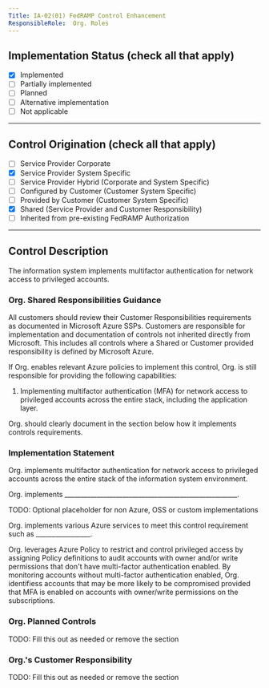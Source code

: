 ```yaml
---
Title: IA-02(01) FedRAMP Control Enhancement
ResponsibleRole:  Org. Roles
---
```

## Implementation Status (check all that apply)

* [x] Implemented
* [ ] Partially implemented
* [ ] Planned
* [ ] Alternative implementation
* [ ] Not applicable

---

## Control Origination (check all that apply)

* [ ] Service Provider Corporate
* [x] Service Provider System Specific
* [ ] Service Provider Hybrid (Corporate and System Specific)
* [ ] Configured by Customer (Customer System Specific)
* [ ] Provided by Customer (Customer System Specific)
* [x] Shared (Service Provider and Customer Responsibility)
* [ ] Inherited from pre-existing FedRAMP Authorization

---

## Control Description

The information system implements multifactor authentication for network access to privileged accounts.

### Org. Shared Responsibilities Guidance

All customers should review their Customer Responsibilities requirements as documented in Microsoft Azure SSPs. Customers are responsible for implementation and documentation of controls not inherited directly from Microsoft. This includes all controls where a Shared or Customer provided responsibility is defined by Microsoft Azure.

If Org. enables relevant Azure policies to implement this control, Org. is still responsible for providing the following capabilities:

1. Implementing multifactor authentication (MFA) for network access to privileged accounts across the entire stack, including the application layer.

Org. should clearly document in the section below how it implements controls requirements.

### Implementation Statement

Org. implements multifactor authentication for network access to privileged accounts across the entire stack of the information system environment.

Org. implements ______________________________________________________.

TODO: Optional placeholder for non Azure, OSS or custom implementations

Org. implements various Azure services to meet this control requirement such as _________________.

Org. leverages Azure Policy to restrict and control privileged access by assigning Policy definitions to audit accounts with owner and/or write permissions that don't have multi-factor authentication enabled.  By monitoring accounts without multi-factor authentication enabled, Org. identifiess accounts that may be more likely to be compromised provided that MFA is enabled on accounts with owner/write permissions on the subscriptions.

### Org. Planned Controls

TODO: Fill this out as needed or remove the section

### Org.'s Customer Responsibility

TODO: Fill this out as needed or remove the section
